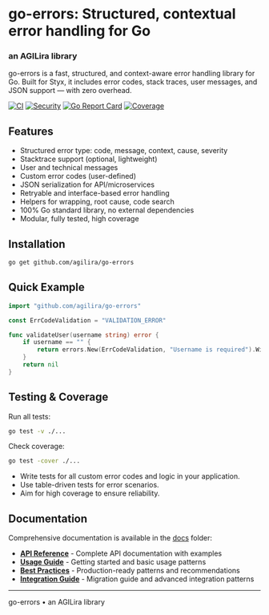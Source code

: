 # go-errors: Structured, contextual error handling for Go
### an AGILira library

go-errors is a fast, structured, and context-aware error handling library for Go.
Built for Styx, it includes error codes, stack traces, user messages, and JSON support — with zero overhead.

[![CI](https://github.com/agilira/go-errors/actions/workflows/ci.yml/badge.svg)](https://github.com/agilira/go-errors/actions/workflows/ci.yml)
[![Security](https://img.shields.io/badge/Security-gosec-brightgreen)](https://github.com/agilira/go-errors/actions/workflows/ci.yml)
[![Go Report Card](https://goreportcard.com/badge/github.com/agilira/go-errors)](https://goreportcard.com/report/github.com/agilira/go-errors)
[![Coverage](https://img.shields.io/badge/coverage-100%25-brightgreen)](https://github.com/agilira/go-errors/actions/workflows/ci.yml)

## Features
- Structured error type: code, message, context, cause, severity
- Stacktrace support (optional, lightweight)
- User and technical messages
- Custom error codes (user-defined)
- JSON serialization for API/microservices
- Retryable and interface-based error handling
- Helpers for wrapping, root cause, code search
- 100% Go standard library, no external dependencies
- Modular, fully tested, high coverage

## Installation
```sh
go get github.com/agilira/go-errors
```

## Quick Example
```go
import "github.com/agilira/go-errors"

const ErrCodeValidation = "VALIDATION_ERROR"

func validateUser(username string) error {
    if username == "" {
        return errors.New(ErrCodeValidation, "Username is required").WithUserMessage("Please enter a username.")
    }
    return nil
}
```

## Testing & Coverage
Run all tests:
```sh
go test -v ./...
```
Check coverage:
```sh
go test -cover ./...
```
- Write tests for all custom error codes and logic in your application.
- Use table-driven tests for error scenarios.
- Aim for high coverage to ensure reliability.

## Documentation

Comprehensive documentation is available in the [docs](./docs/) folder:

- **[API Reference](./docs/api.md)** - Complete API documentation with examples
- **[Usage Guide](./docs/usage.md)** - Getting started and basic usage patterns
- **[Best Practices](./docs/best-practices.md)** - Production-ready patterns and recommendations
- **[Integration Guide](./docs/integration.md)** - Migration guide and advanced integration patterns

---

go-errors • an AGILira library

